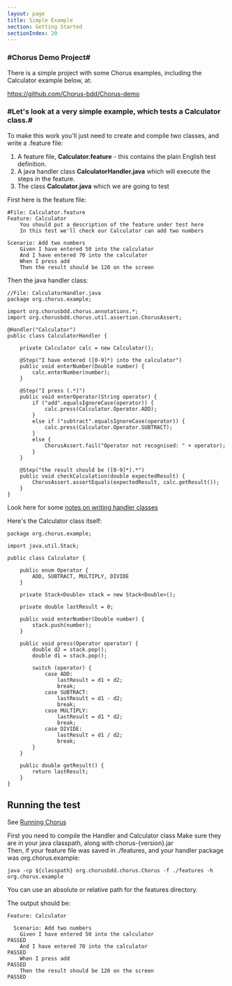 ```yaml
---
layout: page
title: Simple Example
section: Getting Started
sectionIndex: 20
---
```


### #Chorus Demo Project#

There is a simple project with some Chorus examples, including the Calculator example below, at:

https://github.com/Chorus-bdd/Chorus-demo

### #Let's look at a very simple example, which tests a Calculator class.#

To make this work you'll just need to create and compile two classes, and write a .feature file:

 1. A feature file, **Calculator.feature** - this contains the plain English test definition.
 2. A java handler class **CalculatorHandler.java** which will execute the steps in the feature.
 3. The class **Calculator.java** which we are going to test  

First here is the feature file:

    #File: Calculator.feature
    Feature: Calculator
        You should put a description of the feature under test here
        In this test we'll check our Calculator can add two numbers

    Scenario: Add two numbers
        Given I have entered 50 into the calculator
        And I have entered 70 into the calculator
        When I press add
        Then the result should be 120 on the screen

Then the java handler class:

    //File: CalculatorHandler.java
    package org.chorus.example;

    import org.chorusbdd.chorus.annotations.*;
    import org.chorusbdd.chorus.util.assertion.ChorusAssert;

    @Handler("Calculator")
    public class CalculatorHandler {

        private Calculator calc = new Calculator();

        @Step("I have entered ([0-9]*) into the calculator")
        public void enterNumber(Double number) {
            calc.enterNumber(number);
        }

        @Step("I press (.*)")
        public void enterOperator(String operator) {
            if ("add".equalsIgnoreCase(operator)) {
                calc.press(Calculator.Operator.ADD);
            }
            else if ("subtract".equalsIgnoreCase(operator)) {
                calc.press(Calculator.Operator.SUBTRACT);
            }
            else {
                ChorusAssert.fail("Operator not recognised: " + operator);
            }
        }

        @Step("the result should be ([0-9]*).*")
        public void checkCalculation(double expectedResult) {
            ChorusAssert.assertEquals(expectedResult, calc.getResult());
        }
    }

Look here for some [notes on writing handler classes](/pages/Handlers/HandlerClasses)

Here's the Calculator class itself:

    package org.chorus.example;

    import java.util.Stack;

    public class Calculator {

        public enum Operator {
            ADD, SUBTRACT, MULTIPLY, DIVIDE
        }

        private Stack<Double> stack = new Stack<Double>();

        private double lastResult = 0;

        public void enterNumber(Double number) {
            stack.push(number);
        }

        public void press(Operator operator) {
            double d2 = stack.pop();
            double d1 = stack.pop();

            switch (operator) {
                case ADD:
                    lastResult = d1 + d2;
                    break;
                case SUBTRACT:
                    lastResult = d1 - d2;
                    break;
                case MULTIPLY:
                    lastResult = d1 * d2;
                    break;
                case DIVIDE:
                    lastResult = d1 / d2;
                    break;
            }
        }

        public double getResult() {
            return lastResult;
        }
    }


## Running the test ##

See [Running Chorus](/pages/RunningChorus/RunningChorus)  

First you need to compile the Handler and Calculator class
Make sure they are in your java classpath, along with chorus-{version}.jar  
Then, if your feature file was saved in ./features, and your handler package was org.chorus.example:

`java -cp ${classpath} org.chorusbdd.chorus.Chorus -f ./features -h org.chorus.example`

You can use an absolute or relative path for the features directory.

The output should be:

    Feature: Calculator

      Scenario: Add two numbers
        Given I have entered 50 into the calculator                          PASSED
        And I have entered 70 into the calculator                            PASSED
        When I press add                                                     PASSED
        Then the result should be 120 on the screen                          PASSED



